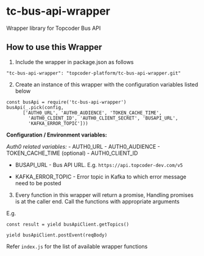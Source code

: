 # tc-bus-api-wrapper

Wrapper library for Topcoder Bus API

## How to use this Wrapper

1. Include the wrapper in package.json as follows

```
"tc-bus-api-wrapper": "topcoder-platform/tc-bus-api-wrapper.git"
```

2. Create an instance of this wrapper with the configuration variables listed below


```
const busApi = require('tc-bus-api-wrapper')
busApi(_.pick(config,
      ['AUTH0_URL', 'AUTH0_AUDIENCE', 'TOKEN_CACHE_TIME',
        'AUTH0_CLIENT_ID', 'AUTH0_CLIENT_SECRET', 'BUSAPI_URL',
        'KAFKA_ERROR_TOPIC']))
```

**Configuration / Environment variables:**

*Auth0 related variables:*
	- AUTH0_URL
	- AUTH0_AUDIENCE
	- TOKEN_CACHE_TIME (optional)
	- AUTH0_CLIENT_ID

- BUSAPI_URL - Bus API URL. E.g. `https://api.topcoder-dev.com/v5`

- KAFKA_ERROR_TOPIC - Error topic in Kafka to which error message need to be posted

3. Every function in this wrapper will return a promise, Handling promises is at the caller end. Call the functions with appropriate arguments

E.g.

```
const result = yield busApiClient.getTopics()

yield busApiClient.postEvent(reqBody)
```

Refer `index.js` for the list of available wrapper functions